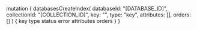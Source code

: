 mutation {
    databasesCreateIndex(
        databaseId: "[DATABASE_ID]",
        collectionId: "[COLLECTION_ID]",
        key: "",
        type: "key",
        attributes: [],
        orders: []
    ) {
        key
        type
        status
        error
        attributes
        orders
    }
}
